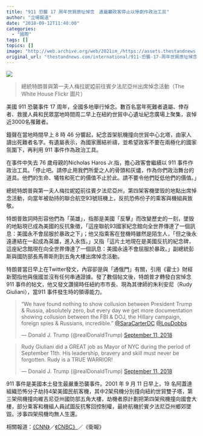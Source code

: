 ```yaml
---
title: "911 恐襲 17 周年世貿原址悼念　遺屬籲政客停止以慘劇作政治工具"
author: "立場報道"
date: "2018-09-12T11:40:00"
categories:
  - "國際"
tags: []
topics: []
image: "http://web.archive.org/web/2021im_/https://assets.thestandnews.com/media/photos/Screen20Shot202018-09-1220at2012.18.1720pm_oqlaL.png"
original_url: "thestandnews.com/international/911-恐襲-17-周年世貿原址悼念-遺屬籲政客停止以慘劇作政治工具"
---
```

![](http://web.archive.org/web/2021im_/https://assets.thestandnews.com/media/photos/Screen20Shot202018-09-1220at2012.18.1720pm_oqlaL.png)
> 總統特朗普與第一夫人梅拉妮婭前往賓夕法尼亞州出席悼念活動（The White House Flickr 圖片）

美國 911 恐襲事件 17 周年，全國多地舉行悼念。數百名當年死難者遺屬、倖存者、救援人員和民眾當地時間周二早上在紐約世貿中心遺址紀念廣場上聚集，哀悼近3000名罹難者。

鐘聲在當地時間早上 8 時 46 分響起，紀念首架航機撞向世貿中心北塔，由家人讀出死難者名字。有遺屬表示，為國家團結祈禱，並希望政客不要在兩極化的國家氛圍下，再利用 911 事件作為政治工具。

在事件中失去 76 歲母親的Nicholas Haros Jr.指，擔心政客會繼續以 911 事件作政治工具。「停止吧。請停止用我們所愛之人的骨頭和灰燼，作為你們政治舞台的道具。他們的生命、犧牲和死亡的價值不止於此。請不要令他們貶低他們的價值。」

總統特朗普與第一夫人梅拉妮婭前往賓夕法尼亞州，第四架客機墜毁的地點出席悼念活動，向當年被劫持的聯合航空93號班機上，反抗恐佈份子的乘客與機組員致敬。

特朗普致詞時形容他們為「英雄」，指那是美國「反擊」而改變歷史的一刻，墜毁的地點現已成為美國的反抗象徵，「這座聯航93國家紀念館向全世界傳達了一個訊息：美國永不會屈服於暴政之下」；他又指乘客在登機時雖然是陌生人，「但之後永遠連結在一起成為英雄，進入永恆。」又指「這片土地現在是美國反抗的紀念碑，這座紀念館現在向全世界傳達了一個訊息：美國永遠不會屈服於暴政。」副總統彭斯與國防部長馬蒂斯則到五角大樓出席悼念活動。

特朗普當日早上在Twitter發文，內容卻是與「通俄門」有關，引用《霍士》財經新聞指他與俄國並沒有任何串通證據。發了數個帖文後，特朗普才轉發白宮悼念 911 事件的帖文，他又發文讚揚時任紐約市市長、現為其律師的朱利安尼（Rudy Giuliani），當911 事件發生時的領導能力。

> “We have found nothing to show collusion between President Trump & Russia, absolutely zero, but every day we get more documentation showing collusion between the FBI & DOJ, the Hillary campaign, foreign spies & Russians, incredible.” [@SaraCarterDC](http://web.archive.org/web/20211229132424/https://twitter.com/SaraCarterDC?ref_src=twsrc%5Etfw) [@LouDobbs](http://web.archive.org/web/20211229132424/https://twitter.com/LouDobbs?ref_src=twsrc%5Etfw)
> 
> — Donald J. Trump (@realDonaldTrump) [September 11, 2018](http://web.archive.org/web/20211229132424/https://twitter.com/realDonaldTrump/status/1039470755816374272?ref_src=twsrc%5Etfw)

> Rudy Giuliani did a GREAT job as Mayor of NYC during the period of September 11th. His leadership, bravery and skill must never be forgotten. Rudy is a TRUE WARRIOR!
> 
> — Donald J. Trump (@realDonaldTrump) [September 11, 2018](http://web.archive.org/web/20211229132424/https://twitter.com/realDonaldTrump/status/1039483479363399680?ref_src=twsrc%5Etfw)

911 事件是美國本土發生最嚴重恐襲事件。2001 年 9 月 11 日早上，19 名阿蓋達組織恐怖分子劫持4架美國民航客機，其中2架飛機分別撞向紐約世貿雙子塔，第三架飛機撞向維吉尼亞州國防部五角大樓，劫機者原計劃把第四架飛機撞向國會大樓，部分乘客和機組人員試圖反抗奪回控制權，最終航機於賓夕法尼亞州鄉郊墜毀。涉事四架飛機均無人生還。

相關報道：[《CNN》](http://web.archive.org/web/20211229132424/https://edition.cnn.com/2018/09/11/politics/trump-9-11-pennsylvania/index.html)／[《CNBC》](http://web.archive.org/web/20211229132424/https://www.nbcnews.com/politics/donald-trump/trump-begins-solemn-9-11-anniversary-tweets-about-fbi-russia-n908401)／《衛報》